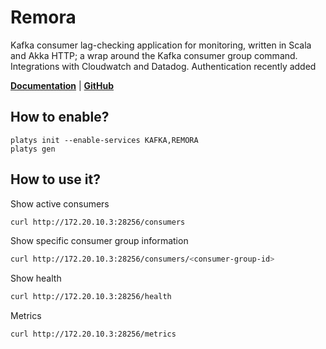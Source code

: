# Remora

Kafka consumer lag-checking application for monitoring, written in Scala and Akka HTTP; a wrap around the Kafka consumer group command. Integrations with Cloudwatch and Datadog. Authentication recently added 

**[Documentation](https://github.com/zalando-incubator/remora)** | **[GitHub](https://github.com/zalando-incubator/remora)**

## How to enable?

```
platys init --enable-services KAFKA,REMORA
platys gen
```

## How to use it?

Show active consumers

```bash
curl http://172.20.10.3:28256/consumers
```

Show specific consumer group information

```bash
curl http://172.20.10.3:28256/consumers/<consumer-group-id>
```

Show health

```bash
curl http://172.20.10.3:28256/health
```

Metrics

```bash
curl http://172.20.10.3:28256/metrics
```
